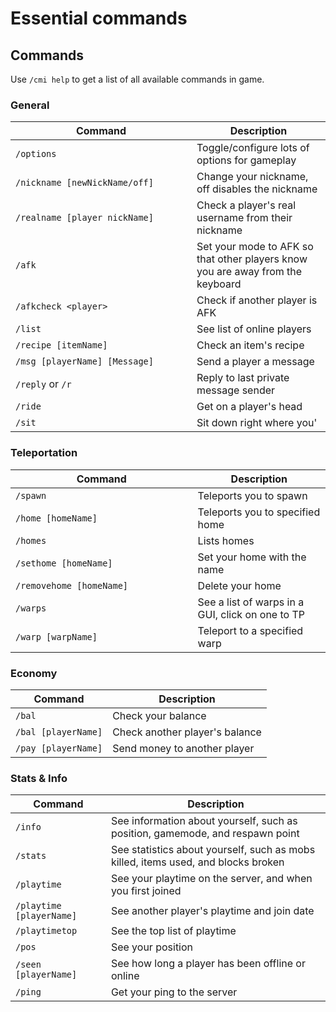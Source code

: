 # Essential commands

## Commands

Use `/cmi help` to get a list of all available commands in game.

### General

<table><thead><tr><th width="274">Command</th><th>Description</th></tr></thead><tbody><tr><td><code>/options</code></td><td>Toggle/configure lots of options for gameplay</td></tr><tr><td><code>/nickname [newNickName/off]</code></td><td>Change your nickname, off disables the nickname</td></tr><tr><td><code>/realname [player nickName]</code></td><td>Check a player's real username from their nickname</td></tr><tr><td><code>/afk</code></td><td>Set your mode to AFK so that other players know you are away from the keyboard</td></tr><tr><td><code>/afkcheck &#x3C;player></code></td><td>Check if another player is AFK</td></tr><tr><td><code>/list</code></td><td>See list of online players</td></tr><tr><td><code>/recipe [itemName]</code></td><td>Check an item's recipe</td></tr><tr><td><code>/msg [playerName] [Message]</code></td><td>Send a player a message</td></tr><tr><td><code>/reply</code> or <code>/r</code></td><td>Reply to last private message sender</td></tr><tr><td><code>/ride</code></td><td>Get on a player's head</td></tr><tr><td><code>/sit</code></td><td>Sit down right where you'</td></tr></tbody></table>

### Teleportation

<table><thead><tr><th width="275.5999755859375">Command</th><th>Description</th></tr></thead><tbody><tr><td><code>/spawn</code></td><td>Teleports you to spawn</td></tr><tr><td><code>/home [homeName]</code></td><td>Teleports you to specified home</td></tr><tr><td><code>/homes</code></td><td>Lists homes</td></tr><tr><td><code>/sethome [homeName]</code></td><td>Set your home with the name</td></tr><tr><td><code>/removehome [homeName]</code></td><td>Delete your home</td></tr><tr><td><code>/warps</code></td><td>See a list of warps in a GUI, click on one to TP</td></tr><tr><td><code>/warp [warpName]</code></td><td>Teleport to a specified warp</td></tr></tbody></table>

### Economy

| Command             | Description                    |
| ------------------- | ------------------------------ |
| `/bal`              | Check your balance             |
| `/bal [playerName]` | Check another player's balance |
| `/pay [playerName]` | Send money to another player   |

### Stats & Info

| Command                  | Description                                                                       |
| ------------------------ | --------------------------------------------------------------------------------- |
| `/info`                  | See information about yourself, such as position, gamemode, and respawn point     |
| `/stats`                 | See statistics about yourself, such as mobs killed, items used, and blocks broken |
| `/playtime`              | See your playtime on the server, and when you first joined                        |
| `/playtime [playerName]` | See another player's playtime and join date                                       |
| `/playtimetop`           | See the top list of playtime                                                      |
| `/pos`                   | See your position                                                                 |
| `/seen [playerName]`     | See how long a player has been offline or online                                  |
| `/ping`                  | Get your ping to the server                                                       |

